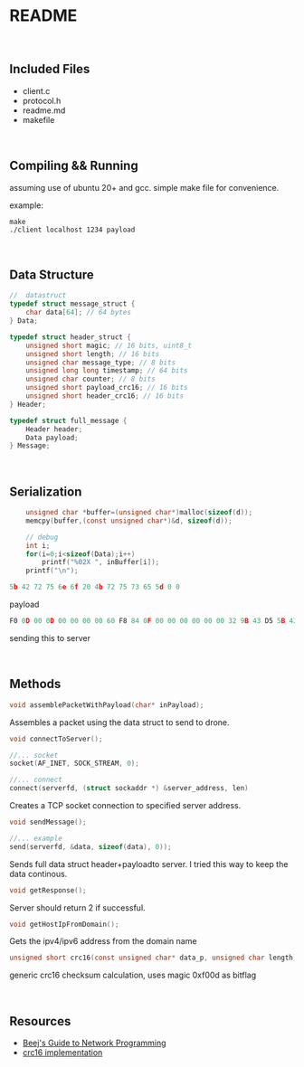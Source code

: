 # README

<br> 

## Included Files
* client.c
* protocol.h
* readme.md
* makefile

<br>

## Compiling && Running
assuming use of ubuntu 20+ and gcc. simple make file for convenience.

example:

```
make
./client localhost 1234 payload
```


<br>

## Data Structure

```c
//  datastruct
typedef struct message_struct {
    char data[64]; // 64 bytes
} Data;

typedef struct header_struct {
    unsigned short magic; // 16 bits, uint8_t
    unsigned short length; // 16 bits
    unsigned char message_type; // 8 bits
    unsigned long long timestamp; // 64 bits
    unsigned char counter; // 8 bits
    unsigned short payload_crc16; // 16 bits
    unsigned short header_crc16; // 16 bits
} Header;

typedef struct full_message {
    Header header;
    Data payload;
} Message;
```

<br>

## Serialization
```c
    unsigned char *buffer=(unsigned char*)malloc(sizeof(d));
    memcpy(buffer,(const unsigned char*)&d, sizeof(d));

    // debug
    int i;
    for(i=0;i<sizeof(Data);i++)
        printf("%02X ", inBuffer[i]);
    printf("\n");
```

```c
5b 42 72 75 6e 6f 20 4b 72 75 73 65 5d 0 0 
```
payload


```c
F0 0D 00 0D 00 00 00 00 60 F8 84 0F 00 00 00 00 00 00 32 9B 43 D5 5B 42 72 75 6E 6F 20 4B 72 75 73 65 5D 00 00 00 00 00 00 00 00 00 00 00 00 00 00 00 00 00 00 00 00 00 00 00 00 00 00 00 00 00 00 00 00 00 00 00 00 00 00 00 00 00 00 00 00 00 00 00 00 00 00 00 00 00 
```
sending this to server

<br>

## Methods

```c
void assemblePacketWithPayload(char* inPayload);
```
Assembles a packet using the data struct to send to drone. 

```c
void connectToServer();

//... socket
socket(AF_INET, SOCK_STREAM, 0);

//... connect
connect(serverfd, (struct sockaddr *) &server_address, len)

```
Creates a TCP socket connection to specified server address.

```c
void sendMessage();

//... example
send(serverfd, &data, sizeof(data), 0));
```
Sends full data struct header+payloadto server. I tried this way to keep the data continous.

```c
void getResponse();
```
Server should return 2 if successful.

```c
void getHostIpFromDomain();
```
Gets the ipv4/ipv6 address from the domain name

```c
unsigned short crc16(const unsigned char* data_p, unsigned char length);
```
generic crc16 checksum calculation, uses magic 0xf00d as bitflag

<br>

## Resources

* [Beej's Guide to Network Programming](https://beej.us/guide/bgnet/html/index-wide.html)
* [crc16 implementation](https://stackoverflow.com/questions/10564491/function-to-calculate-a-crc16-checksum)
